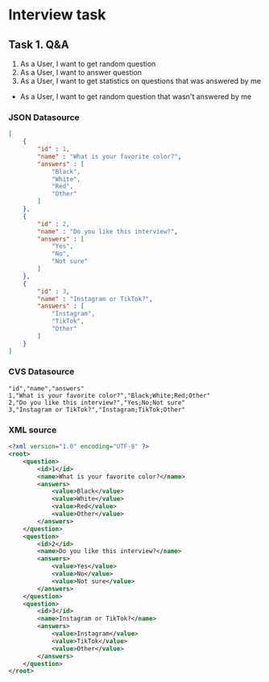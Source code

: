 # Interview task

## Task 1. Q&A

1) As a User, I want to get random question
2) As a User, I want to answer question
3) As a User, I want to get statistics on questions that was answered by me

* As a User, I want to get random question that wasn't answered by me

### JSON Datasource
```json
[
    {      
        "id" : 1,      
        "name" : "What is your favorite color?",
        "answers" : [
            "Black",
            "White",
            "Red",
            "Other"
        ]  
    },
    {
        "id" : 2,
        "name" : "Do you like this interview?",
        "answers" : [
            "Yes",
            "No",
            "Not sure"
        ]  
    },
    {
        "id" : 3,
        "name" : "Instagram or TikTok?",
        "answers" : [
            "Instagram",
            "TikTok",
            "Other"
        ]  
    }
]
```

### CVS Datasource
```cvs
"id","name","answers"
1,"What is your favorite color?","Black;White;Red;Other"
2,"Do you like this interview?","Yes;No;Not sure"
3,"Instagram or TikTok?","Instagram;TikTok;Other"
```

### XML source
```xml
<?xml version="1.0" encoding="UTF-8" ?>
<root>
    <question>
        <id>1</id>
        <name>What is your favorite color?</name>
        <answers>
            <value>Black</value>
            <value>White</value>
            <value>Red</value>
            <value>Other</value>
        </answers>
    </question>
    <question>
        <id>2</id>
        <name>Do you like this interview?</name>
        <answers>
            <value>Yes</value>
            <value>No</value>
            <value>Not sure</value>
        </answers>
    </question>
    <question>
        <id>3</id>
        <name>Instagram or TikTok?</name>
        <answers>
            <value>Instagram</value>
            <value>TikTok</value>
            <value>Other</value>
        </answers>
    </question>
</root>
```
